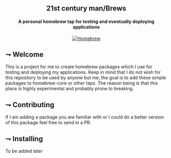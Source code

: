 <div align="center">

## 21st century man/Brews
#### A personal homebrew tap for testing and eventually deploying applications

[![Homebrew](https://img.shields.io/badge/Homebrew-white.svg?style=for-the-badge&logoColor=FBB040&logo=homebrew)](https://brew.sh/)
</div>

## ⇁  Welcome
This is a project for me to create homebrew packages which I use for testing and deploying my applications. Keep in mind that I do not wish for this repository to be used by anyone but me, the goal is to add these simple packages to homebrew-core or other taps. The reason being is that this place is highly experimental and probably prone to breaking.

## ⇁  Contributing
If I am adding a package you are familiar with or I could do a better version of this package feel free to send in a PR.

## ⇁  Installing
To be added later
